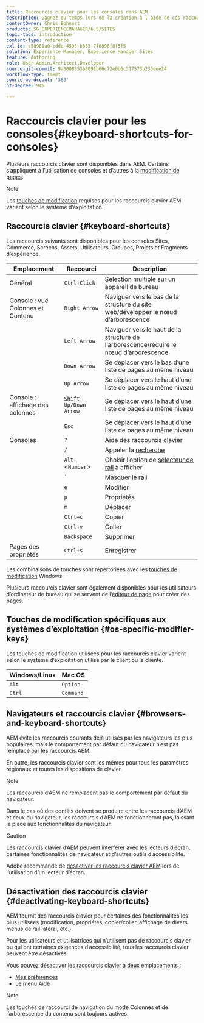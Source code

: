 ```yaml
---
title: Raccourcis clavier pour les consoles dans AEM
description: Gagnez du temps lors de la création à l’aide de ces raccourcis clavier.
contentOwner: Chris Bohnert
products: SG_EXPERIENCEMANAGER/6.5/SITES
topic-tags: introduction
content-type: reference
exl-id: c58981a0-cdde-4593-b633-7f6898f8f5f5
solution: Experience Manager, Experience Manager Sites
feature: Authoring
role: User,Admin,Architect,Developer
source-git-commit: 9a3008553b8091b66c72e0b6c317573b235eee24
workflow-type: tm+mt
source-wordcount: '383'
ht-degree: 94%

---
```


# Raccourcis clavier pour les consoles{#keyboard-shortcuts-for-consoles}

Plusieurs raccourcis clavier sont disponibles dans AEM. Certains s’appliquent à l’utilisation de consoles et d’autres à la [modification de pages](/help/sites-authoring/page-authoring-keyboard-shortcuts.md).

>[!NOTE]
>
>Les [touches de modification](/help/sites-authoring/keyboard-shortcuts.md#os-specific-modifier-keys) requises pour les raccourcis clavier AEM varient selon le système d’exploitation.

## Raccourcis clavier {#keyboard-shortcuts}

Les raccourcis suivants sont disponibles pour les consoles Sites, Commerce, Screens, Assets, Utilisateurs, Groupes, Projets et Fragments d’expérience.

| Emplacement | Raccourci | Description |
|---|---|---|
| Général | `Ctrl+Click` | Sélection multiple sur un appareil de bureau |
| Console : vue Colonnes et Contenu | `Right Arrow` | Naviguer vers le bas de la structure du site web/développer le nœud d’arborescence |
|  | `Left Arrow` | Naviguer vers le haut de la structure de l’arborescence/réduire le nœud d’arborescence |
|  | `Down Arrow` | Se déplacer vers le bas d’une liste de pages au même niveau |
|  | `Up Arrow` | Se déplacer vers le haut d’une liste de pages au même niveau |
| Console : affichage des colonnes | `Shift-Up/Down Arrow` | Se déplacer vers le haut d’une liste de pages au même niveau |
|  | `Esc` | Se déplacer vers le haut d’une liste de pages au même niveau |
| Consoles | `?` | Aide des raccourcis clavier |
|  | `/` | Appeler la [recherche](/help/sites-authoring/search.md) |
|  | `Alt+`&lt;`Number`> | Choisir l’option de [sélecteur de rail](/help/sites-authoring/basic-handling.md#rail-selector) à afficher |
|  | ``` ` ``` | Masquer le rail |
|  | `e` | Modifier |
|  | `p` | Propriétés |
|  | `m` | Déplacer |
|  | `Ctrl+c` | Copier |
|  | `Ctrl+v` | Coller |
|  | `Backspace` | Supprimer |
| Pages des propriétés | `Ctrl+s` | Enregistrer |

Les combinaisons de touches sont répertoriées avec les [touches de modification](/help/sites-authoring/keyboard-shortcuts.md#os-specific-modifier-keys) Windows.

Plusieurs raccourcis clavier sont également disponibles pour les utilisateurs d’ordinateur de bureau qui se servent de l’[éditeur de page](/help/sites-authoring/page-authoring-keyboard-shortcuts.md) pour créer des pages.

## Touches de modification spécifiques aux systèmes d’exploitation {#os-specific-modifier-keys}

Les touches de modification utilisées pour les raccourcis clavier varient selon le système d’exploitation utilisé par le client ou la cliente.

| Windows/Linux | Mac OS |
|---|---|
| `Alt` | `Option` |
| `Ctrl` | `Command` |

## Navigateurs et raccourcis clavier {#browsers-and-keyboard-shortcuts}

AEM évite les raccourcis courants déjà utilisés par les navigateurs les plus populaires, mais le comportement par défaut du navigateur n’est pas remplacé par les raccourcis AEM.

En outre, les raccourcis clavier sont les mêmes pour tous les paramètres régionaux et toutes les dispositions de clavier.

>[!NOTE]
>
>Les raccourcis d’AEM ne remplacent pas le comportement par défaut du navigateur.
>
>Dans le cas où des conflits doivent se produire entre les raccourcis d’AEM et ceux du navigateur, les raccourcis d’AEM ne fonctionneront pas, laissant la place aux fonctionnalités du navigateur.

>[!CAUTION]
>
>Les raccourcis clavier d’AEM peuvent interférer avec les lecteurs d’écran, certaines fonctionnalités de navigateur et d’autres outils d’accessibilité.
>
>Adobe recommande de [désactiver les raccourcis clavier AEM](/help/sites-authoring/keyboard-shortcuts.md#deactivating-keyboard-shortcuts) lors de l’utilisation d’un lecteur d’écran.

## Désactivation des raccourcis clavier {#deactivating-keyboard-shortcuts}

AEM fournit des raccourcis clavier pour certaines des fonctionnalités les plus utilisées (modification, propriétés, copier/coller, affichage de divers menus de rail latéral, etc.).

Pour les utilisateurs et utilisatrices qui n’utilisent pas de raccourcis clavier ou qui ont certaines exigences d’accessibilité, tous les raccourcis clavier peuvent être désactivés.

Vous pouvez désactiver les raccourcis clavier à deux emplacements :

* [Mes préférences](/help/sites-authoring/user-properties.md#my-preferences)
* Le [menu Aide](/help/sites-authoring/basic-handling.md#accessing-help)

>[!NOTE]
>
>Les touches de raccourci de navigation du mode Colonnes et de l’arborescence du contenu sont toujours actives.
